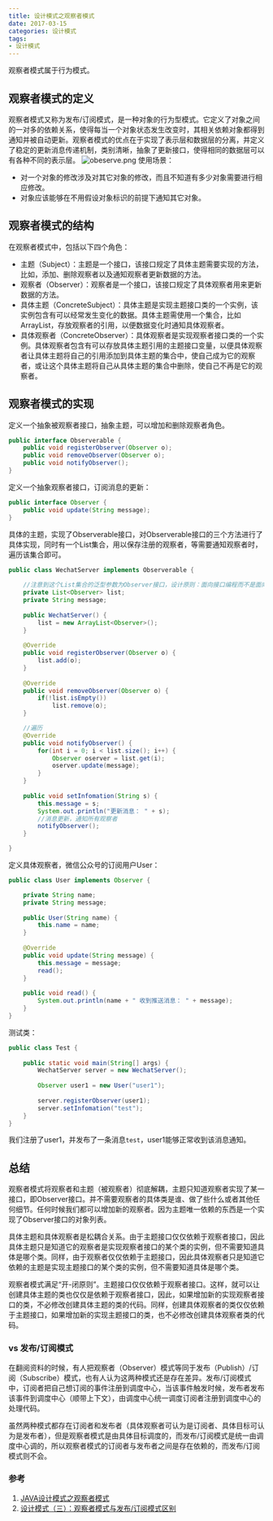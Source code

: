 ```yaml
---
title: 设计模式之观察者模式
date: 2017-03-15
categories: 设计模式
tags:
- 设计模式
---
```

观察者模式属于行为模式。
## 观察者模式的定义
观察者模式又称为发布/订阅模式，是一种对象的行为型模式。它定义了对象之间的一对多的依赖关系，使得每当一个对象状态发生改变时，其相关依赖对象都得到通知并被自动更新。观察者模式的优点在于实现了表示层和数据层的分离，并定义了稳定的更新消息传递机制，类别清晰，抽象了更新接口，使得相同的数据层可以有各种不同的表示层。
![obeserve.png](http://ovcjgn2x0.bkt.clouddn.com/obeserve.png "观察者模式")
使用场景：

- 对一个对象的修改涉及对其它对象的修改，而且不知道有多少对象需要进行相应修改。
- 对象应该能够在不用假设对象标识的前提下通知其它对象。
## 观察者模式的结构
在观察者模式中，包括以下四个角色：

- 主题（Subject）：主题是一个接口，该接口规定了具体主题需要实现的方法，比如，添加、删除观察者以及通知观察者更新数据的方法。
- 观察者（Observer）：观察者是一个接口，该接口规定了具体观察者用来更新数据的方法。
- 具体主题（ConcreteSubject）：具体主题是实现主题接口类的一个实例，该实例包含有可以经常发生变化的数据。具体主题需使用一个集合，比如ArrayList，存放观察者的引用，以便数据变化时通知具体观察者。
- 具体观察者（ConcreteObserver）：具体观察者是实现观察者接口类的一个实例。具体观察者包含有可以存放具体主题引用的主题接口变量，以便具体观察者让具体主题将自己的引用添加到具体主题的集合中，使自己成为它的观察者，或让这个具体主题将自己从具体主题的集合中删除，使自己不再是它的观察者。

## 观察者模式的实现
定义一个抽象被观察者接口，抽象主题，可以增加和删除观察者角色。

```java
public interface Observerable {
    public void registerObserver(Observer o);
    public void removeObserver(Observer o);
    public void notifyObserver();   
}
```
定义一个抽象观察者接口，订阅消息的更新：

```java
public interface Observer {
    public void update(String message);
}
```
具体的主题，实现了Observerable接口，对Observerable接口的三个方法进行了具体实现，同时有一个List集合，用以保存注册的观察者，等需要通知观察者时，遍历该集合即可。

```java
public class WechatServer implements Observerable {
    
    //注意到这个List集合的泛型参数为Observer接口，设计原则：面向接口编程而不是面向实现编程
    private List<Observer> list;
    private String message;
    
    public WechatServer() {
        list = new ArrayList<Observer>();
    }
    
    @Override
    public void registerObserver(Observer o) {
        list.add(o);
    }
    
    @Override
    public void removeObserver(Observer o) {
        if(!list.isEmpty())
            list.remove(o);
    }

    //遍历
    @Override
    public void notifyObserver() {
        for(int i = 0; i < list.size(); i++) {
            Observer oserver = list.get(i);
            oserver.update(message);
        }
    }
    
    public void setInfomation(String s) {
        this.message = s;
        System.out.println("更新消息： " + s);
        //消息更新，通知所有观察者
        notifyObserver();
    }

}
```
定义具体观察者，微信公众号的订阅用户User：

```java
public class User implements Observer {

    private String name;
    private String message;
    
    public User(String name) {
        this.name = name;
    }
    
    @Override
    public void update(String message) {
        this.message = message;
        read();
    }
    
    public void read() {
        System.out.println(name + " 收到推送消息： " + message);
    }   
}
```
测试类：

```java
public class Test {
    
    public static void main(String[] args) {
        WechatServer server = new WechatServer();
        
        Observer user1 = new User("user1");
      
        server.registerObserver(user1);
        server.setInfomation("test");
    }
}
```
我们注册了user1，并发布了一条消息`test`，user1能够正常收到该消息通知。
## 总结
观察者模式将观察者和主题（被观察者）彻底解耦，主题只知道观察者实现了某一接口，即Observer接口。并不需要观察者的具体类是谁、做了些什么或者其他任何细节。任何时候我们都可以增加新的观察者。因为主题唯一依赖的东西是一个实现了Observer接口的对象列表。

具体主题和具体观察者是松耦合关系。由于主题接口仅仅依赖于观察者接口，因此具体主题只是知道它的观察者是实现观察者接口的某个类的实例，但不需要知道具体是哪个类。同样，由于观察者仅仅依赖于主题接口，因此具体观察者只是知道它依赖的主题是实现主题接口的某个类的实例，但不需要知道具体是哪个类。

观察者模式满足“开-闭原则”。主题接口仅仅依赖于观察者接口。这样，就可以让创建具体主题的类也仅仅是依赖于观察者接口，因此，如果增加新的实现观察者接口的类，不必修改创建具体主题的类的代码。同样，创建具体观察者的类仅仅依赖于主题接口，如果增加新的实现主题接口的类，也不必修改创建具体观察者类的代码。

### vs 发布/订阅模式
在翻阅资料的时候，有人把观察者（Observer）模式等同于发布（Publish）/订阅（Subscribe）模式，也有人认为这两种模式还是存在差异。发布/订阅模式中，订阅者把自己想订阅的事件注册到调度中心，当该事件触发时候，发布者发布该事件到调度中心（顺带上下文），由调度中心统一调度订阅者注册到调度中心的处理代码。

虽然两种模式都存在订阅者和发布者（具体观察者可认为是订阅者、具体目标可认为是发布者），但是观察者模式是由具体目标调度的，而发布/订阅模式是统一由调度中心调的，所以观察者模式的订阅者与发布者之间是存在依赖的，而发布/订阅模式则不会。

### 参考
1. [JAVA设计模式之观察者模式](https://www.cnblogs.com/luohanguo/p/7825656.html)
2. [设计模式（三）：观察者模式与发布/订阅模式区别](https://www.cnblogs.com/lovesong/p/5272752.html)

